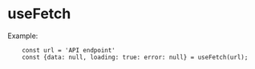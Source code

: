 # useFetch

Example:
```
    const url = 'API endpoint'
    const {data: null, loading: true: error: null} = useFetch(url);
```